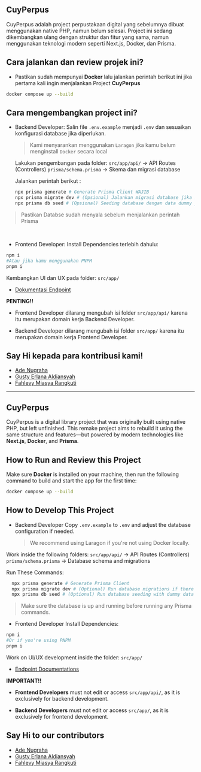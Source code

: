 ## CuyPerpus

CuyPerpus adalah project perpustakaan digital yang sebelumnya dibuat menggunakan native PHP, namun belum selesai. Project ini sedang dikembangkan ulang dengan struktur dan fitur yang sama, namun menggunakan teknologi modern seperti Next.js, Docker, dan Prisma.

## Cara jalankan dan review projek ini?

- Pastikan sudah mempunyai **Docker** lalu jalankan perintah berikut ini jika pertama kali ingin menjalankan Project **CuyPerpus**

```bash
docker compose up --build
```

## Cara mengembangkan project ini?

- Backend Developer:
  Salin file `.env.example` menjadi `.env` dan sesuaikan konfigurasi database jika diperlukan.

  > Kami menyarankan menggunakan `Laragon` jika kamu belum menginstall `Docker` secara local

  Lakukan pengembangan pada folder:
  `src/app/api/` -> API Routes (Controllers)
  `prisma/schema.prisma` -> Skema dan migrasi database

  Jalankan perintah berikut :

  ```bash
  npx prisma generate # Generate Prisma Client WAJIB
  npx prisma migrate dev # (Opsional) Jalankan migrasi database jika belum ada database
  npx prisma db seed # (Opsional) Seeding database dengan data dummy yang sudah ditentukan
  ```

> Pastikan Databse sudah menyala sebelum menjalankan perintah Prisma

  <br>

- Frontend Developer:
  Install Dependencies terlebih dahulu:

```bash
npm i
#Atau jika kamu menggunakan PNPM
pnpm i
```

Kembangkan UI dan UX pada folder:
`src/app/`

- [Dokumentasi Endpoint](https://github.com/ade-nugraha306/cuy-perpus-remake/blob/master/README.md)

**PENTING!!**

- Frontend Developer dilarang mengubah isi folder `src/app/api/` karena itu merupakan domain kerja Backend Developer.

- Backend Developer dilarang mengubah isi folder `src/app/` karena itu merupakan domain kerja Frontend Developer.

## Say Hi kepada para kontribusi kami!

- [Ade Nugraha](https://github.com/ade-nugraha306)
- [Gusty Erlana Aldiansyah](https://github.com/crytomzrt)
- [Fahlevy Miasya Rangkuti](https://github.com/Rangkuti-Code)

---

## CuyPerpus

CuyPerpus is a digital library project that was originally built using native PHP, but left unfinished. This remake project aims to rebuild it using the same structure and features—but powered by modern technologies like **Next.js**, **Docker**, and **Prisma**.

## How to Run and Review this Project

Make sure **Docker** is installed on your machine, then run the following command to build and start the app for the first time:

```bash
docker compose up --build
```

## How to Develop This Project

- Backend Developer
  Copy `.env.example` to `.env` and adjust the database configuration if needed.
  > We recommend using Laragon if you're not using Docker locally.

Work inside the following folders:
`src/app/api/` → API Routes (Controllers)
`prisma/schema.prisma` → Database schema and migrations

Run These Commands:

```bash
  npx prisma generate # Generate Prisma Client
  npx prisma migrate dev # (Optional) Run database migrations if there are no databases on your local machine
  npx prisma db seed # (Optional) Run database seeding with dummy data
```

> Make sure the database is up and running before running any Prisma commands.

- Frontend Developer
  Install Dependencies:

```bash
npm i
#Or if you're using PNPM
pnpm i
```

Work on UI/UX development inside the folder:
`src/app/`

- [Endpoint Documentations](https://github.com/ade-nugraha306/cuy-perpus-remake/blob/master/README.md)

**IMPORTANT!!**

- **Frontend Developers** must not edit or access `src/app/api/`, as it is exclusively for backend development.

- **Backend Developers** must not edit or access `src/app/`, as it is exclusively for frontend development.

## Say Hi to our contributors

- [Ade Nugraha](https://github.com/ade-nugraha306)
- [Gusty Erlana Aldiansyah](https://github.com/crytomzrt)
- [Fahlevy Miasya Rangkuti](https://github.com/Rangkuti-Code)
